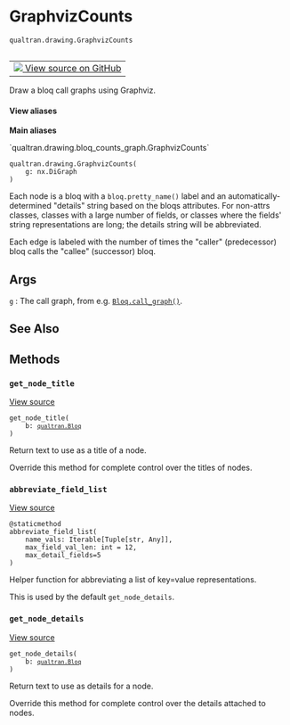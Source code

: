 # GraphvizCounts
`qualtran.drawing.GraphvizCounts`


<table class="tfo-notebook-buttons tfo-api nocontent" align="left">
<td>
  <a target="_blank" href="https://github.com/quantumlib/Qualtran/blob/main/qualtran/drawing/bloq_counts_graph.py#L110-L175">
    <img src="https://www.tensorflow.org/images/GitHub-Mark-32px.png" />
    View source on GitHub
  </a>
</td>
</table>



Draw a bloq call graphs using Graphviz.

<section class="expandable">
  <h4 class="showalways">View aliases</h4>
  <p>
<b>Main aliases</b>
<p>`qualtran.drawing.bloq_counts_graph.GraphvizCounts`</p>
</p>
</section>

<pre class="devsite-click-to-copy prettyprint lang-py tfo-signature-link">
<code>qualtran.drawing.GraphvizCounts(
    g: nx.DiGraph
)
</code></pre>



<!-- Placeholder for "Used in" -->

Each node is a bloq with a `bloq.pretty_name()` label and an automatically-determined
"details" string based on the bloqs attributes. For non-attrs classes, classes with
a large number of fields, or classes where the fields' string representations are long;
the details string will be abbreviated.

Each edge is labeled with the number of times the "caller" (predecessor) bloq calls the
"callee" (successor) bloq.

<h2 class="add-link">Args</h2>

`g`<a id="g"></a>
: The call graph, from e.g. <a href="../../qualtran/Bloq.html#call_graph"><code>Bloq.call_graph()</code></a>.




<h2 class="add-link">See Also</h2>




## Methods

<h3 id="get_node_title"><code>get_node_title</code></h3>

<a target="_blank" class="external" href="https://github.com/quantumlib/Qualtran/blob/main/qualtran/drawing/bloq_counts_graph.py#L135-L136">View source</a>

<pre class="devsite-click-to-copy prettyprint lang-py tfo-signature-link">
<code>get_node_title(
    b: <a href="../../qualtran/Bloq.html"><code>qualtran.Bloq</code></a>
)
</code></pre>

Return text to use as a title of a node.

Override this method for complete control over the titles of nodes.

<h3 id="abbreviate_field_list"><code>abbreviate_field_list</code></h3>

<a target="_blank" class="external" href="https://github.com/quantumlib/Qualtran/blob/main/qualtran/drawing/bloq_counts_graph.py#L138-L159">View source</a>

<pre class="devsite-click-to-copy prettyprint lang-py tfo-signature-link">
<code>@staticmethod</code>
<code>abbreviate_field_list(
    name_vals: Iterable[Tuple[str, Any]],
    max_field_val_len: int = 12,
    max_detail_fields=5
)
</code></pre>

Helper function for abbreviating a list of key=value representations.

This is used by the default `get_node_details`.

<h3 id="get_node_details"><code>get_node_details</code></h3>

<a target="_blank" class="external" href="https://github.com/quantumlib/Qualtran/blob/main/qualtran/drawing/bloq_counts_graph.py#L161-L175">View source</a>

<pre class="devsite-click-to-copy prettyprint lang-py tfo-signature-link">
<code>get_node_details(
    b: <a href="../../qualtran/Bloq.html"><code>qualtran.Bloq</code></a>
)
</code></pre>

Return text to use as details for a node.

Override this method for complete control over the details attached to nodes.



